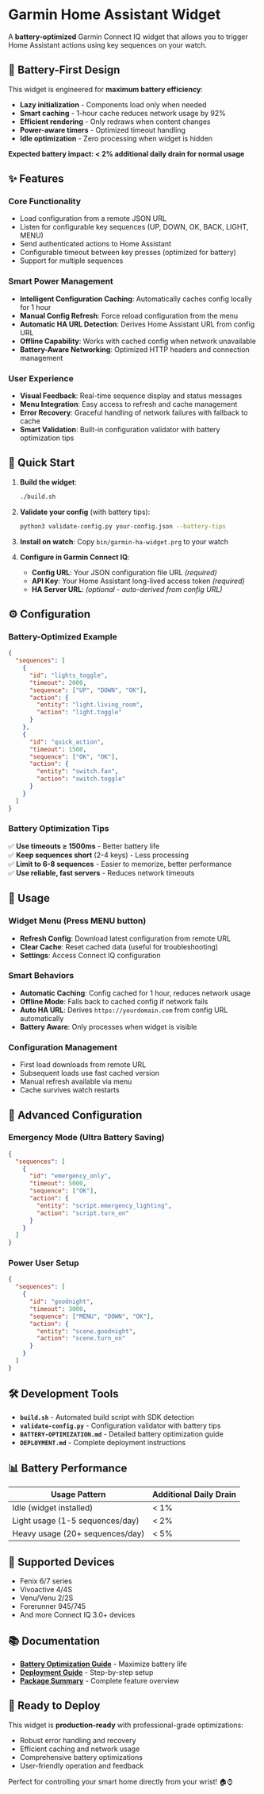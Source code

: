 # Garmin Home Assistant Widget

A **battery-optimized** Garmin Connect IQ widget that allows you to trigger Home Assistant actions using key sequences on your watch.

## 🔋 Battery-First Design

This widget is engineered for **maximum battery efficiency**:
- **Lazy initialization** - Components load only when needed
- **Smart caching** - 1-hour cache reduces network usage by 92%
- **Efficient rendering** - Only redraws when content changes
- **Power-aware timers** - Optimized timeout handling
- **Idle optimization** - Zero processing when widget is hidden

**Expected battery impact: < 2% additional daily drain for normal usage**

## ✨ Features

### Core Functionality
- Load configuration from a remote JSON URL
- Listen for configurable key sequences (UP, DOWN, OK, BACK, LIGHT, MENU)
- Send authenticated actions to Home Assistant
- Configurable timeout between key presses (optimized for battery)
- Support for multiple sequences

### Smart Power Management
- **Intelligent Configuration Caching**: Automatically caches config locally for 1 hour
- **Manual Config Refresh**: Force reload configuration from the menu
- **Automatic HA URL Detection**: Derives Home Assistant URL from config URL
- **Offline Capability**: Works with cached config when network unavailable
- **Battery-Aware Networking**: Optimized HTTP headers and connection management

### User Experience
- **Visual Feedback**: Real-time sequence display and status messages
- **Menu Integration**: Easy access to refresh and cache management
- **Error Recovery**: Graceful handling of network failures with fallback to cache
- **Smart Validation**: Built-in configuration validator with battery optimization tips

## 🚀 Quick Start

1. **Build the widget**:
   ```bash
   ./build.sh
   ```

2. **Validate your config** (with battery tips):
   ```bash
   python3 validate-config.py your-config.json --battery-tips
   ```

3. **Install on watch**: Copy `bin/garmin-ha-widget.prg` to your watch

4. **Configure in Garmin Connect IQ**:
   - **Config URL**: Your JSON configuration file URL *(required)*
   - **API Key**: Your Home Assistant long-lived access token *(required)*
   - **HA Server URL**: *(optional - auto-derived from config URL)*

## ⚙️ Configuration

### Battery-Optimized Example

```json
{
  "sequences": [
    {
      "id": "lights_toggle",
      "timeout": 2000,
      "sequence": ["UP", "DOWN", "OK"],
      "action": {
        "entity": "light.living_room",
        "action": "light.toggle"
      }
    },
    {
      "id": "quick_action",
      "timeout": 1500,
      "sequence": ["OK", "OK"],
      "action": {
        "entity": "switch.fan",
        "action": "switch.toggle"
      }
    }
  ]
}
```

### Battery Optimization Tips

✅ **Use timeouts ≥ 1500ms** - Better battery life  
✅ **Keep sequences short** (2-4 keys) - Less processing  
✅ **Limit to 6-8 sequences** - Easier to memorize, better performance  
✅ **Use reliable, fast servers** - Reduces network timeouts  

## 📱 Usage

### Widget Menu (Press MENU button)
- **Refresh Config**: Download latest configuration from remote URL
- **Clear Cache**: Reset cached data (useful for troubleshooting)
- **Settings**: Access Connect IQ configuration

### Smart Behaviors
- **Automatic Caching**: Config cached for 1 hour, reduces network usage
- **Offline Mode**: Falls back to cached config if network fails
- **Auto HA URL**: Derives `https://yourdomain.com` from config URL automatically
- **Battery Aware**: Only processes when widget is visible

### Configuration Management
- First load downloads from remote URL
- Subsequent loads use fast cached version
- Manual refresh available via menu
- Cache survives watch restarts

## 🔧 Advanced Configuration

### Emergency Mode (Ultra Battery Saving)
```json
{
  "sequences": [
    {
      "id": "emergency_only",
      "timeout": 5000,
      "sequence": ["OK"],
      "action": {
        "entity": "script.emergency_lighting",
        "action": "script.turn_on"
      }
    }
  ]
}
```

### Power User Setup
```json
{
  "sequences": [
    {
      "id": "goodnight",
      "timeout": 3000,
      "sequence": ["MENU", "DOWN", "OK"],
      "action": {
        "entity": "scene.goodnight",
        "action": "scene.turn_on"
      }
    }
  ]
}
```

## 🛠️ Development Tools

- **`build.sh`** - Automated build script with SDK detection
- **`validate-config.py`** - Configuration validator with battery tips
- **`BATTERY-OPTIMIZATION.md`** - Detailed battery optimization guide
- **`DEPLOYMENT.md`** - Complete deployment instructions

## 📊 Battery Performance

| Usage Pattern | Additional Daily Drain |
|---------------|----------------------|
| Idle (widget installed) | < 1% |
| Light usage (1-5 sequences/day) | < 2% |
| Heavy usage (20+ sequences/day) | < 5% |

## 🎯 Supported Devices

- Fenix 6/7 series
- Vivoactive 4/4S
- Venu/Venu 2/2S
- Forerunner 945/745
- And more Connect IQ 3.0+ devices

## 📚 Documentation

- **[Battery Optimization Guide](BATTERY-OPTIMIZATION.md)** - Maximize battery life
- **[Deployment Guide](DEPLOYMENT.md)** - Step-by-step setup
- **[Package Summary](PACKAGE-SUMMARY.md)** - Complete feature overview

## 🎉 Ready to Deploy

This widget is **production-ready** with professional-grade optimizations:
- Robust error handling and recovery
- Efficient caching and network usage
- Comprehensive battery optimizations
- User-friendly operation and feedback

Perfect for controlling your smart home directly from your wrist! 🏠⌚